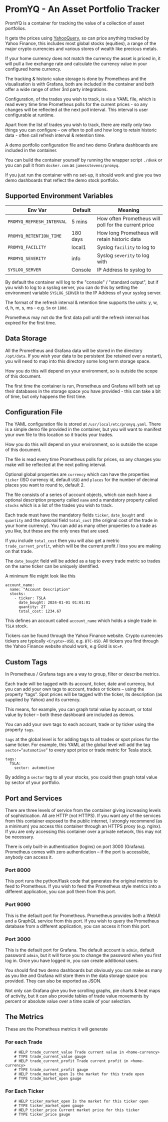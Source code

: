 # PromYQ - An Asset Portfolio Tracker

PromYQ is a container for tracking the value of a collection of asset portfolios.

It gets the prices using [YahooQuery](https://github.com/dpguthrie/yahooquery), so can price anything tracked by Yahoo Finance, this includes most global stocks (equities),
a range of the major crypto currencies and various stores of wealth like precious metals.

If your home currency does not match the currency the asset is priced in, it will pull a live
exchange rate and calculate the currency value in your configured home currency.

The tracking & historic value storage is done by Prometheus and the visualisation is with Grafana, both are included in the container and both offer a wide range of other 3rd party integrations.

Configuration, of the trades you wish to track, is via a YAML file, which is read every time time Prometheus polls for the current prices - so any changes will be reflected at the next poll interval. This interval is user configurable at runtime.

Apart from the list of trades you wish to track, there are really only two things you can configure – ow often to poll and how long to retain historic data - often call refresh interval & retention time.

A demo portfolio configuration file and two demo Grafana dashboards are included in the container.

You can build the container yourself by running the wrapper script `./dkmk` or you can pull it from `docker.com` as `jamesstevens/promyq`.

If you just run the container with no set-up, it should work and give you two demo dashboards that reflect the demo stock portfolio.


## Supported Environment Variables

| Env Var | Default | Meaning
|---------|--------|----------|
| `PROMYQ_REFRESH_INTERVAL` | 5 mins | How often Prometheus will poll for the current price
| `PROMYQ_RETENTION_TIME` | 180 days | How long Prometheus will retain historic data
| `PROMYQ_FACILITY` | local1 | Syslog `facility` to log to
| `PROMYQ_SEVERITY` | info | Syslog `severity` to log with
| `SYSLOG_SERVER` | Console | IP Address to syslog to

By default the container will log to the "console" / "standard output", but if you wish to log to a syslog server, you can do this by setting the environment variable `SYSLOG_SERVER` to the IP Address of your syslog server.

The format of the refresh interval & retention time supports the units: y, w, d, h, m, s, ms - e.g. `5m` or `180d`.

Prometheus may not do the first data poll until the refresh interval has expired for the first time.


## Data Storage

All the Prometheus and Grafana data will be stored in the directory `/opt/data`. If you wish your data to be persistent (be retained over a restart), you will need to map into this directory some long term storage space.

How you do this will depend on your environment, so is outside the scope of this document.

The first time the container is run, Prometheus and Grafana will both set up their databases in the storage space you have provided - this can take a bit of time, but only happens the first time.


## Configuration File

The YAML configuration file is stored at `/usr/local/etc/promyq.yaml`. There is a simple demo file provided in the container, but you will want to manifest your own file to this location so it tracks your trades.

How you do this will depend on your environment, so is outside the scope of this document.

The file is read every time Prometheus polls for prices, so any changes you make will be reflected at the next polling interval.

Optional global properties are `currency` which can have the properties `ticker` (ISO currency id, default `USD`) and `places` for the number of decimal places you want to round to, default 2.

The file consists of a series of account objects, which can each have a optional description property called `name` and a mandatory property called `stocks` which is a list of the trades you wish to track.

Each trade must have the mandatory fields `ticker`, `date_bought` and `quantity` and the optional field `total_cost` (the original cost of the trade in your home currency).
 You can add as many other properties to a trade as you like, but these are the only ones that are used.

If you include `total_cost` then you will also get a metric `trade_current_profit`, which will be the current profit / loss you are making on that trade.

The `date_bought` field will be added as a tag to every trade metric so trades on the same ticker can be uniquely identified.

A minimum file might look like this

    account_name:
      name: "Account Description"
      stocks:
        - ticker: TSLA
          date_bought: 2024-01-01 01:01:01
          quantity: 27
          total_cost: 1234.67

This defines an account called `account_name` which holds a single trade in `TSLA` stock.

Tickers can be found through the Yahoo Finance website. Crypto currencies tickers are typically `<Crypto>-USD`, e.g. `BTC-USD`. All tickers you find through the Yahoo Finance website should work, e.g Gold is `GC=F`.


## Custom Tags

In Prometheus / Grafana tags are a way to group, filter or describe metrics. 

Each trade will be tagged with its account, ticker, date and currency, but you can add your own tags to account, trades or tickers – using the property “tags”. Spot prices will be tagged with the ticker, its description (as supplied by Yahoo) and its currency.

This means, for example, you can graph total value by account, or total value by ticker – both these dashboard are included as demos.

You can add your own tags to each account, trade or by ticker using the property `tags`.

`tags` at the global level is for adding tags to all trades or spot prices for the same ticker. For example, this YAML at the global level will add the tag `sector=”automotive”` to every spot price or trade metric for Tesla stock.

    tags:
      TSLA:
        sector: automotive

By adding a `sector` tag to all your stocks, you could then graph total value by sector of your portfolio.


## Port and Services

There are three levels of service from the container giving increasing levels of sophistication. All are HTTP (not HTTPS).
If you want any of the services from this container exposed to the public internet, I strongly recommend (as a minimum)
you access this container through an HTTPS proxy (e.g. nginx). If you are only accessing this container over a private network, this may not be necessary.

There is only built-in authentication (logins) on port 3000 (Grafana). Prometheus comes with zero authentication – if the port is accessible, anybody can access it.


### Port 8000

This port runs the python/flask code that generates the original metrics to feed to Prometheus. If you wish to feed the Prometheus style metrics into a different application, you can poll them from this port.

### Port 9090

This is the default port for Prometheus. Prometheus provides both a WebUI and a GraphQL service from this port. If you wish to query the Prometheus database from a different application, you can access it from this port.


### Port 3000

This is the default port for Grafana. The default account is `admin`, default password `admin`, but it will force you to change the password when you first log in. Once you have logged in, you can create additional users.

You should find two demo dashboards but obviously you can make as many as you like and Grafana will store them in the data storage space you provided. They can also be exported as JSON.

Not only can Grafana give you live scrolling graphs, pie charts & heat maps of activity, but it can also provide tables of trade value movements by percent or absolute value over a time scale of your selection.


## The Metrics

These are the Prometheus metrics it will generate

### For each Trade

        # HELP trade_current_value Trade current value in <home-currency>
        # TYPE trade_current_value gauge
        # HELP trade_current_profit Trade current profit in <home-currency>
        # TYPE trade_current_profit gauge
        # HELP trade_market_open Is the market for this trade open
        # TYPE trade_market_open gauge

### For Each Ticker

        # HELP ticker_market_open Is the market for this ticker open
        # TYPE ticker_market_open gauge
        # HELP ticker_price Current market price for this ticker
        # TYPE ticker_price gauge

